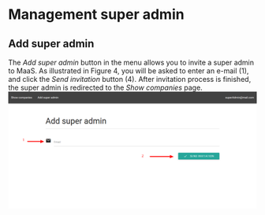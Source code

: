 # Management super admin
## Add super admin
The *Add super admin* button in the menu allows you to invite a super admin to MaaS.
As illustrated in Figure 4, you will be asked to enter an e-mail (1), and click the *Send invitation* button (4). After invitation process is finished, the super admin is redirected to the *Show companies* page.
![](../img/addSuperAdmin.png)
